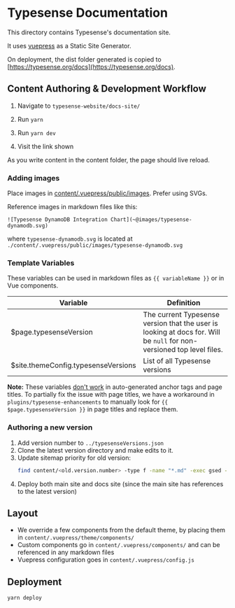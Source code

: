 # Typesense Documentation

This directory contains Typesense's documentation site.

It uses [vuepress](https://vuepress.vuejs.org/) as a Static Site Generator.

On deployment, the dist folder generated is copied to [https://typesense.org/docs](https://typesense.org/docs).

## Content Authoring & Development Workflow

1. Navigate to `typesense-website/docs-site/`

2. Run `yarn`
3. Run `yarn dev`
4. Visit the link shown

As you write content in the content folder, the page should live reload.

### Adding images

Place images in [content/.vuepress/public/images](content/.vuepress/public/images). Prefer using SVGs.

Reference images in markdown files like this:

```
![Typesense DynamoDB Integration Chart](~@images/typesense-dynamodb.svg)
```

where `typesense-dynamodb.svg` is located at `./content/.vuepress/public/images/typesense-dynamodb.svg`

### Template Variables

These variables can be used in markdown files as `{{ variableName }}` or in Vue components.

| Variable                            | Definition                                                                                                            |
| ----------------------------------- | --------------------------------------------------------------------------------------------------------------------- |
| $page.typesenseVersion              | The current Typesense version that the user is looking at docs for. Will be `null` for non-versioned top level files. |
| $site.themeConfig.typesenseVersions | List of all Typesense versions                                                                                        |

**Note:** These variables [don't work](https://github.com/vuejs/vuepress/issues/2379) in auto-generated anchor tags and page titles.
To partially fix the issue with page titles, we have a workaround in `plugins/typesense-enhancements` to manually look for `{{ $page.typesenseVersion }}` in page titles and replace them.

### Authoring a new version

1. Add version number to `../typesenseVersions.json`
1. Clone the latest version directory and make edits to it.
1. Update sitemap priority for old version:
   ```bash
   find content/<old.version.number> -type f -name "*.md" -exec gsed -i 's/  priority: 0.7/  priority: 0.3/' {} +
   ```
1. Deploy both main site and docs site (since the main site has references to the latest version)

## Layout

- We override a few components from the default theme, by placing them in `content/.vuepress/theme/components/`
- Custom components go in `content/.vuepress/components/` and can be referenced in any markdown files
- Vuepress configuration goes in `content/.vuepress/config.js`

## Deployment

```shell
yarn deploy
```
